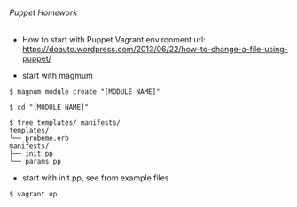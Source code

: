 ###### Puppet Homework ######

* How to start with Puppet Vagrant environment 
  url: https://doauto.wordpress.com/2013/06/22/how-to-change-a-file-using-puppet/

* start with magmum

```
$ magnum module create "[MODULE NAME]"

$ cd "[MODULE NAME]"

$ tree templates/ manifests/
templates/
└── probeme.erb
manifests/
├── init.pp
└── params.pp
```

* start with init.pp, see from example files

```
$ vagrant up
```
